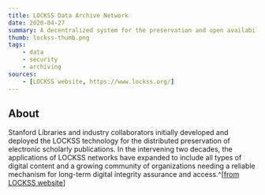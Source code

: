 ```yaml
---
title: LOCKSS Data Archive Network
date: 2020-04-27
summary: A decentralized system for the preservation and open availability of scholarly data published on the web
thumb: lockss-thumb.png
tags:
    - data
    - security
    - archiving
sources:
    - [LOCKSS website, https://www.lockss.org/]
---
```


## About

Stanford Libraries and industry collaborators initially developed and deployed the LOCKSS technology for the distributed preservation of electronic scholarly publications. In the intervening two decades, the applications of LOCKSS networks have expanded to include all types of digital content and a growing community of organizations needing a reliable mechanism for long-term digital integrity assurance and access.^[[from LOCKSS website](https://www.lockss.org/)]